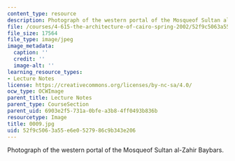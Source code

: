```yaml
---
content_type: resource
description: Photograph of the western portal of the Mosqueof Sultan al-Zahir Baybars.
file: /courses/4-615-the-architecture-of-cairo-spring-2002/52f9c5063a55e6e0527986c9b343e206_0009.jpg
file_size: 17564
file_type: image/jpeg
image_metadata:
  caption: ''
  credit: ''
  image-alt: ''
learning_resource_types:
- Lecture Notes
license: https://creativecommons.org/licenses/by-nc-sa/4.0/
ocw_type: OCWImage
parent_title: Lecture Notes
parent_type: CourseSection
parent_uid: 6903e2f5-731a-0bfe-a3b8-4ff0493b836b
resourcetype: Image
title: 0009.jpg
uid: 52f9c506-3a55-e6e0-5279-86c9b343e206
---
```

Photograph of the western portal of the Mosqueof Sultan al-Zahir Baybars.